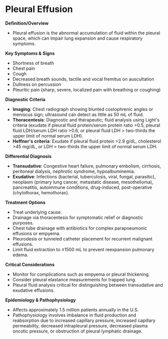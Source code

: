 # Pleural Effusion

**Definition/Overview**
- Pleural effusion is the abnormal accumulation of fluid within the pleural space, which can impair lung expansion and cause respiratory symptoms.

**Key Symptoms & Signs**
- Shortness of breath
- Chest pain
- Cough
- Decreased breath sounds, tactile and vocal fremitus on auscultation
- Dullness on percussion
- Pleuritic pain (sharp, severe, localized pain with breathing or coughing)

**Diagnostic Criteria**
- **Imaging**: Chest radiograph showing blunted costophrenic angles or meniscus sign; ultrasound can detect as little as 50 mL of fluid.
- **Thoracentesis**: Diagnostic and therapeutic; fluid analysis using Light's criteria (exudate if pleural fluid protein/serum protein ratio >0.5, pleural fluid LDH/serum LDH ratio >0.6, or pleural fluid LDH > two-thirds the upper limit of normal serum LDH).
- **Heffner's criteria**: Exudate if pleural fluid protein >2.9 g/dL, cholesterol >45 mg/dL, or LDH > two-thirds the upper limit of normal serum LDH.

**Differential Diagnosis**
- **Transudative**: Congestive heart failure, pulmonary embolism, cirrhosis, peritoneal dialysis, nephrotic syndrome, hypoalbuminemia.
- **Exudative**: Infections (bacterial, tuberculosis, viral, fungal, parasitic), neoplasm (primary lung cancer, metastatic disease, mesothelioma), pancreatitis, autoimmune conditions, drug-induced, post-operative (chylothorax, hemothorax).

**Treatment Options**
- Treat underlying cause.
- Drainage via thoracentesis for symptomatic relief or diagnostic purposes.
- Chest tube drainage with antibiotics for complex parapneumonic effusions or empyema.
- Pleurodesis or tunneled catheter placement for recurrent malignant effusions.
- Limit fluid extraction to ≤1500 mL to prevent reexpansion pulmonary edema.

**Critical Considerations**
- Monitor for complications such as empyema or pleural thickening.
- Consider pleural elastance measurements for trapped lung.
- Pleural fluid analysis critical for distinguishing between transudative and exudative effusions.

**Epidemiology & Pathophysiology**
- Affects approximately 1.5 million patients annually in the U.S.
- Pathophysiology involves imbalance in fluid production and reabsorption due to increased capillary pressure, increased capillary permeability, decreased intrapleural pressure, decreased plasma oncotic pressure, or obstruction of pleural lymphatic drainage.